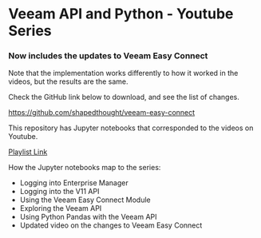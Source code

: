 # Veeam API and Python - Youtube Series

### Now includes the updates to Veeam Easy Connect 

Note that the implementation works differently to how it worked in the videos, but the results are the same.

Check the GitHub link below to download, and see the list of changes.

https://github.com/shapedthought/veeam-easy-connect

This repository has Jupyter notebooks that corresponded to the videos on Youtube.

[Playlist Link](https://youtube.com/playlist?list=PLEhRkGEqTIRwKpLZAf0ZU5dYktmR9AGyU)

How the Jupyter notebooks map to the series:

- Logging into Enterprise Manager
- Logging into the V11 API
- Using the Veeam Easy Connect Module
- Exploring the Veeam API
- Using Python Pandas with the Veeam API
- Updated video on the changes to Veeam Easy Connect

